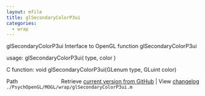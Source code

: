 ```yaml
---
layout: mfile
title: glSecondaryColorP3ui
categories:
  - wrap
---
```


glSecondaryColorP3ui  Interface to OpenGL function glSecondaryColorP3ui

usage:  glSecondaryColorP3ui\( type, color \)

C function:  void glSecondaryColorP3ui\(GLenum type, GLuint color\)


<div class="code_header" style="text-align:right;">
  <span style="float:left;">Path&nbsp;&nbsp;</span> <span class="counter">Retrieve <a href=
  "https://raw.github.com/Psychtoolbox-3/Psychtoolbox-3/beta/./PsychOpenGL/MOGL/wrap/glSecondaryColorP3ui.m">current version from GitHub</a> | View <a href=
  "https://github.com/Psychtoolbox-3/Psychtoolbox-3/commits/beta/./PsychOpenGL/MOGL/wrap/glSecondaryColorP3ui.m">changelog</a></span>
</div>
<div class="code">
  <code>./PsychOpenGL/MOGL/wrap/glSecondaryColorP3ui.m</code>
</div>
